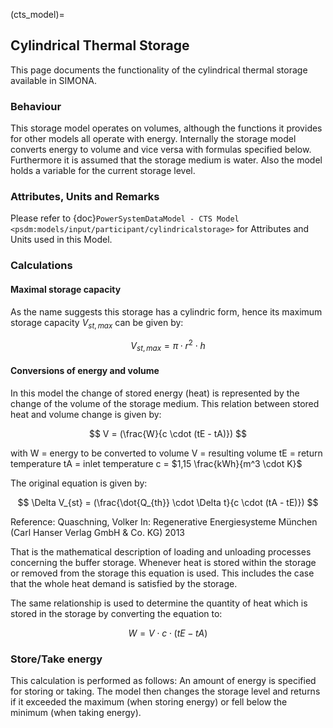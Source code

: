 (cts_model)=
## Cylindrical Thermal Storage
This page documents the functionality of the cylindrical thermal storage available in SIMONA.

### Behaviour
This storage model operates on volumes, although the functions it provides for other models all operate with energy. Internally the storage model converts energy to volume and vice versa with formulas specified below. Furthermore it is assumed that the storage medium is water. Also the model holds a variable for the current storage level.

### Attributes, Units and Remarks

Please refer to  {doc}`PowerSystemDataModel - CTS Model <psdm:models/input/participant/cylindricalstorage>` for Attributes and Units used in this Model.

### Calculations
#### Maximal storage capacity
As the name suggests this storage has a cylindric form, hence its maximum storage capacity $V_{st, max}$ can be given by:

$$
V_{st, max} = \pi \cdot r^2 \cdot h
$$

#### Conversions of energy and volume

In this model the change of stored energy (heat) is represented by the change of the volume of the storage medium. This relation between stored heat and volume change is given by:

$$
V = (\frac{W}{c \cdot (tE - tA)})
$$

with
W = energy to be converted to volume
V = resulting volume
tE = return temperature
tA = inlet temperature
c = $1,15 \frac{kWh}{m^3 \cdot K}$

The original equation is given by:

$$
\Delta V_{st} = (\frac{\dot{Q_{th}} \cdot \Delta t}{c \cdot (tA - tE)})
$$

Reference:
Quaschning, Volker
In: Regenerative Energiesysteme
München (Carl Hanser Verlag GmbH & Co. KG) 2013

That is the mathematical description of loading and unloading processes concerning the buffer storage. Whenever heat is stored within the storage or removed from the storage this equation is used. This includes the case that the whole heat demand is satisfied by the storage.

The same relationship is used to determine the quantity of heat which is stored in the storage by converting the equation to:

$$
W = V \cdot c \cdot (tE - tA)
$$

### Store/Take energy

This calculation is performed as follows: An amount of energy is specified for storing or taking. The model then changes the storage level and returns if it exceeded the maximum (when storing energy) or fell below the minimum (when taking energy).
